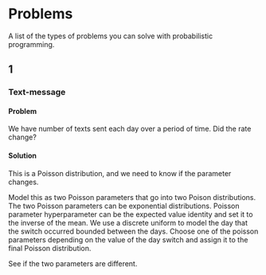 # Problems

A list of the types of problems you can solve with probabilistic programming.

## 1

### Text-message

#### Problem

We have number of texts sent each day over a period of time.
Did the rate change?

#### Solution

This is a Poisson distribution,
and we need to know if the parameter changes.

Model this as two Poisson parameters that go into two Poison distributions.
The two Poisson parameters can be exponential distributions.
Poisson parameter hyperparameter can be the expected value identity and set it to the inverse of the mean.
We use a discrete uniform to model the day that the switch occurred bounded between the days.
Choose one of the poisson parameters depending on the value of the day switch and assign it to the final Poisson distribution.

See if the two parameters are different.

